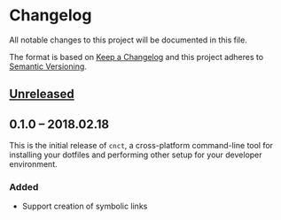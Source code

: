# Changelog

All notable changes to this project will be documented in this file.

The format is based on [Keep a Changelog](http://keepachangelog.com/en/1.0.0/)
and this project adheres to [Semantic Versioning](http://semver.org/spec/v2.0.0.html).

## [Unreleased]

## 0.1.0 – 2018.02.18

This is the initial release of `cnct`, a cross-platform command-line tool for installing your dotfiles
and performing other setup for your developer environment.

### Added

  * Support creation of symbolic links

[Unreleased]: https://github.com/bgold09/cnct/compare/v0.1.0...HEAD